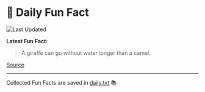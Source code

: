 # 🌟 Daily Fun Fact

![Last Updated](https://img.shields.io/badge/Last_Updated-2025_08_13-blue?style=flat-square)

**Latest Fun Fact:**

> A giraffe can go without water longer than a camel.

[Source](http://www.djtech.net/humor/useless_facts.htm)

---

Collected Fun Facts are saved in [daily.txt](daily.txt) 📚
